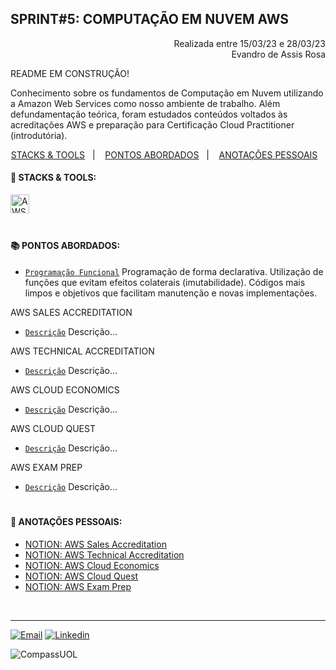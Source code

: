 ## SPRINT#5: COMPUTAÇÃO EM NUVEM AWS

<p align="right">
Realizada entre 15/03/23 e 28/03/23<br>
Evandro de Assis Rosa
</p>

README EM CONSTRUÇÃO!


Conhecimento sobre os fundamentos de Computação em Nuvem utilizando a Amazon Web Services como nosso ambiente de trabalho.
Além defundamentação teórica, foram estudados conteúdos voltados às acreditações AWS e preparação para Certificação Cloud Practitioner (introdutória).


<!------------------------------------SUMMARY-->
<p align="center">
<a href="https://github.com/nataliasguimaraes/compassuol/main/sprint_5/README.md#rocket-stacks--tools">STACKS & TOOLS</a>&nbsp;&nbsp;&nbsp;|&nbsp;&nbsp;&nbsp;
  <a href="https://github.com/nataliasguimaraes/compassuol/main/sprint_5/README.md#-pontos-abordados">PONTOS ABORDADOS</a>&nbsp;&nbsp;&nbsp;|&nbsp;&nbsp;&nbsp;
  <a href="https://github.com/nataliasguimaraes/compassuol/main/sprint_5/README.md#-anota%C3%A7%C3%B5es-pessoais">ANOTAÇÕES PESSOAIS</a>&nbsp;&nbsp;&nbsp;


 <!------------------------------------STACKS-->
#### :rocket: STACKS & TOOLS:
<p align="left">
  <a href="https://aws.amazon.com/pt/"><img  alt="AWS"  width="30" height="30" src="https://user-images.githubusercontent.com/104440384/226235895-9f4ff2ee-f73c-471a-8fdc-8cdb7e295295.png"><a/> 
<br>

  #
<!------------------------------------PRODUCTION SKILLS-->

#### 📚 PONTOS ABORDADOS:


 * [`Programação Funcional`](https://www.alura.com.br/artigos/programacao-funcional-o-que-e) Programação de forma declarativa. Utilização de funções que evitam efeitos colaterais (imutabilidade). Códigos mais limpos e objetivos que facilitam manutenção e novas implementações.

AWS SALES ACCREDITATION
 * [`Descrição`](LINK) Descrição...
    
AWS TECHNICAL ACCREDITATION
 * [`Descrição`](LINK) Descrição...
    
AWS CLOUD ECONOMICS
 * [`Descrição`](LINK) Descrição...
    
AWS CLOUD QUEST
 * [`Descrição`](LINK) Descrição...
    
AWS EXAM PREP
 * [`Descrição`](LINK) Descrição...    

#
<!------------------------------------ANOTAÇÕES-->
#### 📝 ANOTAÇÕES PESSOAIS:

   * <a href="https://www.notion.so/natycodes/AWS-Sales-Accreditation-Portuguese-Brazil-ce19635e99554f66a9eccee2be9e5837">NOTION: AWS Sales Accreditation</a>
   * <a href="https://www.notion.so/natycodes/AWS-Technical-Accreditation-Portuguese-Brazil-8296ec90039642d59cf5bd1bb14735b5">NOTION: AWS Technical Accreditation</a>
   * <a href="https://www.notion.so/natycodes/AWS-Cloud-Economics-Accreditation-Portuguese-Brazil-49a1b232bffe4b7a86c70e77d63c206b)">NOTION: AWS Cloud Economics</a>
   * <a href="LINK">NOTION: AWS Cloud Quest</a>
   * <a href="LINK">NOTION: AWS Exam Prep</a>    
 <br>  
  
<hr>
   
[![Email](https://img.shields.io/badge/-Gmail-%23333?style=for-the-badge&logo=gmail&logoColor=white)](mailto:guimaraessnatalia@gmail.com)
[![Linkedin](https://img.shields.io/badge/-LinkedIn-%230077B5?style=for-the-badge&logo=linkedin&logoColor=white)](https://www.linkedin.com/in/natalia-guimar%C3%A3es-6a357721b)
   
![CompassUOL](https://user-images.githubusercontent.com/104440384/214567499-2dc24c5e-d882-4825-b953-f5a69a6be44e.jpg)
